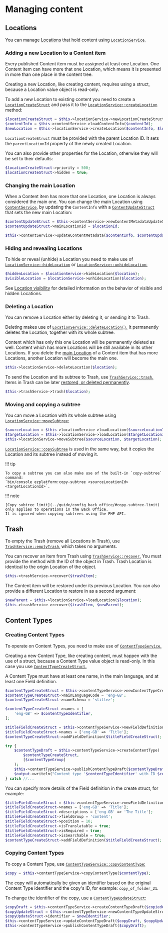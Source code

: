 # Managing content

## Locations

You can manage [Locations](../guide/content_management.md#locations) that hold content
using [`LocationService`.](https://github.com/ezsystems/ezpublish-kernel/blob/v7.5.3/eZ/Publish/API/Repository/LocationService.php)

### Adding a new Location to a Content item

Every published Content item must be assigned at least one Location.
One Content item can have more that one Location, which means it is presented in more than one place
in the content tree.

Creating a new Location, like creating content, requires using a struct,
because a Location value object is read-only.

To add a new Location to existing content you need to create
a [`LocationCreateStruct`](https://github.com/ezsystems/ezpublish-kernel/blob/v7.5.3/eZ/Publish/API/Repository/Values/Content/LocationCreateStruct.php)
and pass it to the [`LocationService::createLocation`](https://github.com/ezsystems/ezpublish-kernel/blob/v7.5.3/eZ/Publish/API/Repository/LocationService.php#L141) method:

``` php
$locationCreateStruct = $this->locationService->newLocationCreateStruct($parentLocationId);
$contentInfo = $this->contentService->loadContentInfo($contentId);
$newLocation = $this->locationService->createLocation($contentInfo, $locationCreateStruct);
```

`LocationCreateStruct` must be provided with the parent Location ID.
It sets the `parentLocationId` property of the newly created Location.

You can also provide other properties for the Location, otherwise they will be set to their defaults:

``` php
$locationCreateStruct->priority = 500;
$locationCreateStruct->hidden = true;
```

### Changing the main Location

When a Content item has more that one Location, one Location is always considered the main one.
You can change the main Location using [`ContentService`](https://github.com/ezsystems/ezpublish-kernel/blob/v7.5.3/eZ/Publish/API/Repository/ContentService.php),
by updating the `ContentInfo` with a [`ContentUpdateStruct`](https://github.com/ezsystems/ezpublish-kernel/blob/v7.5.3/eZ/Publish/API/Repository/Values/Content/ContentUpdateStruct.php)
that sets the new main Location:

``` php
$contentUpdateStruct = $this->contentService->newContentMetadataUpdateStruct();
$contentUpdateStruct->mainLocationId = $locationId;

$this->contentService->updateContentMetadata($contentInfo, $contentUpdateStruct);
```

### Hiding and revealing Locations

To hide or reveal (unhide) a Location you need to make use of
[`LocationService::hideLocation`](https://github.com/ezsystems/ezpublish-kernel/blob/v7.5.3/eZ/Publish/API/Repository/LocationService.php#L175)
or [`LocationService::unhideLocation`:](https://github.com/ezsystems/ezpublish-kernel/blob/v7.5.3/eZ/Publish/API/Repository/LocationService.php#L189)

``` php
$hiddenLocation = $locationService->hideLocation($location);
$visibleLocation = $locationService->unhideLocation($location);
```

See [Location visibility](../guide/content_management/#location-visibility) for detailed information
on the behavior of visible and hidden Locations.

### Deleting a Location

You can remove a Location either by deleting it, or sending it to Trash.

Deleting makes use of [`LocationService::deleteLocation()`.](https://github.com/ezsystems/ezpublish-kernel/blob/v7.5.3/eZ/Publish/API/Repository/LocationService.php#L213)
It permanently deletes the Location, together with its whole subtree.

Content which has only this one Location will be permanently deleted as well.
Content which has more Locations will be still available in its other Locations.
If you delete the [main Location](#changing-the-main-location) of a Content item that has more Locations,
another Location will become the main one.

``` php
$this->locationService->deleteLocation($location);
```

To send the Location and its subtree to Trash,
use [`TrashService::trash`.](https://github.com/ezsystems/ezpublish-kernel/blob/v7.5.3/eZ/Publish/API/Repository/TrashService.php#L46)
Items in Trash can be later [restored, or deleted permanently](#trash).

``` php
$this->trashService->trash($location);
```

### Moving and copying a subtree

You can move a Location with its whole subtree using [`LocationService::moveSubtree`:](https://github.com/ezsystems/ezpublish-kernel/blob/v7.5.3/eZ/Publish/API/Repository/LocationService.php#L204)

``` php
$sourceLocation = $this->locationService->loadLocation($sourceLocationId);
$targetLocation = $this->locationService->loadLocation($targetLocationId);
$this->locationService->moveSubtree($sourceLocation, $targetLocation);
```

[`LocationService::copySubtree`](https://github.com/ezsystems/ezpublish-kernel/blob/v7.5.3/eZ/Publish/API/Repository/LocationService.php#L38) is used in the same way,
but it copies the Location and its subtree instead of moving it.

!!! tip

    To copy a subtree you can also make use of the built-in `copy-subtree` command:
    `bin/console ezplatform:copy-subtree <sourceLocationId> <targetLocationId>`.

!!! note

    [Copy subtree limit](../guide/config_back_office/#copy-subtree-limit) only applies to operations in the Back Office.
    It is ignored when copying subtrees using the PHP API.

## Trash

To empty the Trash (remove all Locations in Trash), use [`TrashService::emptyTrash`,](https://github.com/ezsystems/ezpublish-kernel/blob/v7.5.3/eZ/Publish/API/Repository/TrashService.php#L72)
which takes no arguments.

You can recover an item from Trash using [`TrashService::recover`.](https://github.com/ezsystems/ezpublish-kernel/blob/v7.5.3/eZ/Publish/API/Repository/TrashService.php#L60)
You must provide the method with the ID of the object in Trash.
Trash Location is identical to the origin Location of the object.

``` php
$this->trashService->recover($trashItem);
```

The Content item will be restored under its previous Location.
You can also provide a different Location to restore in as a second argument:

``` php
$newParent = $this->locationService->loadLocation($location);
$this->trashService->recover($trashItem, $newParent);
```

## Content Types

### Creating Content Types

To operate on Content Types, you need to make use of [`ContentTypeService`.](https://github.com/ezsystems/ezpublish-kernel/blob/v7.5.3/eZ/Publish/API/Repository/ContentTypeService.php)

Creating a new Content Type, like creating content, must happen with the use of a struct, because a Content Type value object is read-only.
In this case you use [`ContentTypeCreateStruct`.](https://github.com/ezsystems/ezpublish-kernel/blob/v7.5.3/eZ/Publish/API/Repository/Values/ContentType/ContentTypeCreateStruct.php)

A Content Type must have at least one name, in the main language, and at least one Field definition.

``` php
$contentTypeCreateStruct = $this->contentTypeService->newContentTypeCreateStruct($contentTypeIdentifier);
$contentTypeCreateStruct->mainLanguageCode = 'eng-GB';
$contentTypeCreateStruct->nameSchema = '<title>';

$contentTypeCreateStruct->names = [
    'eng-GB' => $contentTypeIdentifier,
];

$titleFieldCreateStruct = $this->contentTypeService->newFieldDefinitionCreateStruct('title', 'ezstring');
$titleFieldCreateStruct->names = ['eng-GB' => 'Title'];
$contentTypeCreateStruct->addFieldDefinition($titleFieldCreateStruct);

try {
    $contentTypeDraft = $this->contentTypeService->createContentType(
        $contentTypeCreateStruct, 
        [$contentTypeGroup]
    );
    $this->contentTypeService->publishContentTypeDraft($contentTypeDraft);
    $output->writeln("Content type '$contentTypeIdentifier' with ID $contentTypeDraft->id created");
} catch //...
```

You can specify more details of the Field definition in the create struct, for example:

``` php
$titleFieldCreateStruct = $this->contentTypeService->newFieldDefinitionCreateStruct('title', 'ezstring');
$titleFieldCreateStruct->names = ['eng-GB' => 'Title'];
$titleFieldCreateStruct->descriptions = ['eng-GB' => 'The Title'];
$titleFieldCreateStruct->fieldGroup = 'content';
$titleFieldCreateStruct->position = 10;
$titleFieldCreateStruct->isTranslatable = true;
$titleFieldCreateStruct->isRequired = true;
$titleFieldCreateStruct->isSearchable = true;
$contentTypeCreateStruct->addFieldDefinition($titleFieldCreateStruct);
```

### Copying Content Types

To copy a Content Type, use [`ContentTypeService::copyContentType`:](https://github.com/ezsystems/ezpublish-kernel/blob/v7.5.3/eZ/Publish/API/Repository/ContentTypeService.php#L244)

``` php
$copy = $this->contentTypeService->copyContentType($contentType);
```

The copy will automatically be given an identifier based on the original Content Type identifier
and the copy's ID, for example: `copy_of_folder_21`.

To change the identifier of the copy, use a [`ContentTypeUpdateStruct`:](https://github.com/ezsystems/ezpublish-kernel/blob/v7.5.3/eZ/Publish/API/Repository/Values/ContentType/ContentTypeUpdateStruct.php)

``` php
$copyDraft = $this->contentTypeService->createContentTypeDraft($copiedContentType);
$copyUpdateStruct = $this->contentTypeService->newContentTypeUpdateStruct();
$copyUpdateStruct->identifier = $newIdentifier;
$this->contentTypeService->updateContentTypeDraft($copyDraft, $copyUpdateStruct);
$this->contentTypeService->publishContentTypeDraft($copyDraft);
```
